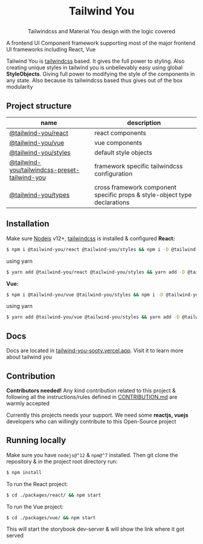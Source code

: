 <h1><p align="center">Tailwind You</p></h1>
<p align="center">Tailwindcss and Material You design with the logic covered</p>

A frontend UI Component framework supporting most of the major frontend UI frameworks including React, Vue

Tailwind You is [tailwindcss](https://tailwindcss.com/) based. It gives the full power to styling. Also creating unique styles in tailwind you is unbelievably easy using global **StyleObjects**. Giving full power to modifying the style of the components in any state. Also because its tailwindcss based thus gives out of the box modularity

## Project structure

| name                                                                                                                         | description                                                               |
| ---------------------------------------------------------------------------------------------------------------------------- | ------------------------------------------------------------------------- |
| [@tailwind-you/react](https://github.com/FotieMConstant/tailwind-you/tree/master/packages/react)                                         | react components                                                          |
| [@tailwind-you/vue](https://github.com/FotieMConstant/tailwind-you/tree/master/packages/vue)                                             | vue components                                                            |
| [@tailwind-you/styles](https://github.com/FotieMConstant/tailwind-you/tree/master/packages/styles)                                       | default style objects                                                     |
| [@tailwind-you/tailwindcss-preset-tailwind-you](https://github.com/FotieMConstant/tailwind-you/tree/master/packages/tailwindcss-preset-tailwind-you) | framework specific tailwindcss configuration                              |
| [@tailwind-you/types](https://github.com/FotieMConstant/tailwind-you/tree/master/packages/types)                                         | cross framework component specific props & style-object type declarations |

## Installation

Make sure [Nodejs](https://nodejs.org/) v12+, [tailwindcss](https://tailwindcss.com/docs/installation) is installed & configured
**React:**

```bash
$ npm i @tailwind-you/react @tailwind-you/styles && npm i -D @tailwind-you/tailwindcss-preset-tailwind-you
```

using yarn

```bash
$ yarn add @tailwind-you/react @tailwind-you/styles && yarn add -D @tailwind-you/tailwindcss-preset-tailwind-you
```

**Vue:**

```bash
$ npm i @tailwind-you/vue @tailwind-you/styles && npm i -D @tailwind-you/tailwindcss-preset-tailwind-you
```

using yarn

```bash
$ yarn add @tailwind-you/vue @tailwind-you/styles && yarn add -D @tailwind-you/tailwindcss-preset-tailwind-you
```

## Docs

Docs are located in [tailwind-you-sooty.vercel.app](https://tailwind-you-sooty.vercel.app). Visit it to learn more about tailwind you

## Contribution

**Contributors needed!**
Any kind contribution related to this project & following all the instructions/rules defined in [CONTRIBUTION.md](/CONTRIBUTION.md) are warmly accepted

Currently this projects needs your support. We need some **reactjs, vuejs** developers who can willingly contribute to this Open-Source project

## Running locally
Make sure you have `nodejs@^12` & `npm@^7` installed. Then git clone the repository & in the project root directory run:
```bash
$ npm install
```

To run the React project:

```bash
$ cd ./packages/react/ && npm start 
```

To run the Vue project:

```bash
$ cd ./packages/vue/ && npm start 
```

This will start the storybook dev-server & will show the link where it got served
